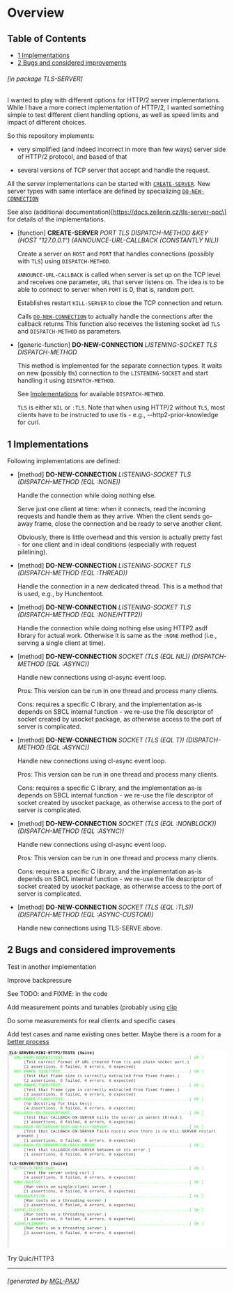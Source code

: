 <a id="x-28TLS-SERVER-3A-40OVERVIEW-20MGL-PAX-3ASECTION-29"></a>

# Overview

## Table of Contents

- [1 Implementations][335b]
- [2 Bugs and considered improvements][2da8]

###### \[in package TLS-SERVER\]
I wanted to play with different options for HTTP/2 server implementations. While
I have a more correct implementation of HTTP/2, I wanted something simple to
test different client handling options, as well as speed limits and impact of
different choices.

So this repository implements:

- very simplified (and indeed incorrect in more than few ways) server side of HTTP/2 protocol, and based of that

- several versions of TCP server that accept and handle the request.

All the server implementations can be started with [`CREATE-SERVER`][dd5c]. New server
types with same interface are defined by specializing [`DO-NEW-CONNECTION`][2ab2]

See also (additional documentation)\[https://docs.zellerin.cz/tls-server-poc\] for
details of the implementations.

<a id="x-28TLS-SERVER-3ACREATE-SERVER-20FUNCTION-29"></a>

- [function] **CREATE-SERVER** *PORT TLS DISPATCH-METHOD &KEY (HOST "127.0.0.1") (ANNOUNCE-URL-CALLBACK (CONSTANTLY NIL))*

    Create a server on `HOST` and `PORT` that handles connections (possibly with `TLS`) using
    `DISPATCH-METHOD`.
    
    `ANNOUNCE-URL-CALLBACK` is called when server is set up on the TCP level and
    receives one parameter, `URL` that server listens on. The idea is to be able to connect
    to server when `PORT` is 0, that is, random port.
    
    Establishes restart `KILL-SERVER` to close the TCP connection and return.
    
    Calls [`DO-NEW-CONNECTION`][2ab2] to actually handle the connections after the callback
    returns This function also receives the listening socket ad `TLS` and
    `DISPATCH-METHOD` as parameters.

<a id="x-28TLS-SERVER-3ADO-NEW-CONNECTION-20GENERIC-FUNCTION-29"></a>

- [generic-function] **DO-NEW-CONNECTION** *LISTENING-SOCKET TLS DISPATCH-METHOD*

    This method is implemented for the separate connection types. It waits on
    new (possibly tls) connection to the `LISTENING-SOCKET` and start handling it
    using `DISPATCH-METHOD`.
    
    See [Implementations][335b] for available `DISPATCH-METHOD`.
    
    `TLS` is either `NIL` or `:TLS`. Note that when using HTTP/2 without `TLS`, most clients have to be instructed to
    use tls - e.g., --http2-prior-knowledge for curl.

<a id="x-28TLS-SERVER-3A-40IMPLEMENTATIONS-20MGL-PAX-3ASECTION-29"></a>

## 1 Implementations

Following implementations are defined:

<a id="x-28TLS-SERVER-3ADO-NEW-CONNECTION-20-28METHOD-20NIL-20-28T-20T-20-28EQL-20-3ANONE-29-29-29-29"></a>

- [method] **DO-NEW-CONNECTION** *LISTENING-SOCKET TLS (DISPATCH-METHOD (EQL :NONE))*

    Handle the connection while doing nothing else.
    
    Serve just one client at time: when it connects, read the incoming requests and
    handle them as they arrive. When the client sends go-away frame, close the
    connection and be ready to serve another client.
    
    Obviously, there is little overhead and this version is actually pretty fast -
    for one client and in ideal conditions (especially with request pilelining).

<a id="x-28TLS-SERVER-3ADO-NEW-CONNECTION-20-28METHOD-20NIL-20-28T-20T-20-28EQL-20-3ATHREAD-29-29-29-29"></a>

- [method] **DO-NEW-CONNECTION** *LISTENING-SOCKET TLS (DISPATCH-METHOD (EQL :THREAD))*

    Handle the connection in a new dedicated thread. This is a method that is used,
    e.g., by Hunchentoot.

<a id="x-28TLS-SERVER-3ADO-NEW-CONNECTION-20-28METHOD-20NIL-20-28T-20T-20-28EQL-20-3ANONE-2FHTTP2-29-29-29-29"></a>

- [method] **DO-NEW-CONNECTION** *LISTENING-SOCKET TLS (DISPATCH-METHOD (EQL :NONE/HTTP2))*

    Handle the connection while doing nothing else using HTTP2 asdf library for
    actual work. Otherwise it is same as the `:NONE` method (i.e., serving a single
    client at time).

<a id="x-28TLS-SERVER-3ADO-NEW-CONNECTION-20-28METHOD-20NIL-20-28T-20-28EQL-20NIL-29-20-28EQL-20-3AASYNC-29-29-29-29"></a>

- [method] **DO-NEW-CONNECTION** *SOCKET (TLS (EQL NIL)) (DISPATCH-METHOD (EQL :ASYNC))*

    Handle new connections using cl-async event loop.
    
    Pros: This version can be run in one thread and process many clients.
    
    Cons: requires a specific C library, and the implementation as-is depends on
    SBCL internal function - we re-use the file descriptor of socket created by
    usocket package, as otherwise access to the port of server is complicated.

<a id="x-28TLS-SERVER-3ADO-NEW-CONNECTION-20-28METHOD-20NIL-20-28T-20-28EQL-20T-29-20-28EQL-20-3AASYNC-29-29-29-29"></a>

- [method] **DO-NEW-CONNECTION** *SOCKET (TLS (EQL T)) (DISPATCH-METHOD (EQL :ASYNC))*

    Handle new connections using cl-async event loop.
    
    Pros: This version can be run in one thread and process many clients.
    
    Cons: requires a specific C library, and the implementation as-is depends on
    SBCL internal function - we re-use the file descriptor of socket created by
    usocket package, as otherwise access to the port of server is complicated.

<a id="x-28TLS-SERVER-3ADO-NEW-CONNECTION-20-28METHOD-20NIL-20-28T-20-28EQL-20-3ANONBLOCK-29-20-28EQL-20-3AASYNC-29-29-29-29"></a>

- [method] **DO-NEW-CONNECTION** *SOCKET (TLS (EQL :NONBLOCK)) (DISPATCH-METHOD (EQL :ASYNC))*

    Handle new connections using cl-async event loop.
    
    Pros: This version can be run in one thread and process many clients.
    
    Cons: requires a specific C library, and the implementation as-is depends on
    SBCL internal function - we re-use the file descriptor of socket created by
    usocket package, as otherwise access to the port of server is complicated.

<a id="x-28TLS-SERVER-3ADO-NEW-CONNECTION-20-28METHOD-20NIL-20-28T-20-28EQL-20-3ATLS-29-20-28EQL-20-3AASYNC-CUSTOM-29-29-29-29"></a>

- [method] **DO-NEW-CONNECTION** *SOCKET (TLS (EQL :TLS)) (DISPATCH-METHOD (EQL :ASYNC-CUSTOM))*

    Handle new connections using TLS-SERVE above.

<a id="x-28TLS-SERVER-3A-40TODOS-20MGL-PAX-3ASECTION-29"></a>

## 2 Bugs and considered improvements

Test in another implementation

Improve backpressure

See TODO: and FIXME: in the code

Add measurement points and tunables (probably using [clip](https://github.zellerin.cz/clip-1.4)

Do some measurements for real clients and specific cases

Add test cases and name existing ones better. Maybe there is a room for
a [better process](https://doc.zellerin.cz/Integrate%20test%20framework.html)

 ![](images/fiasco.png)

Try Quic/HTTP3

  [2ab2]: #x-28TLS-SERVER-3ADO-NEW-CONNECTION-20GENERIC-FUNCTION-29 "TLS-SERVER:DO-NEW-CONNECTION GENERIC-FUNCTION"
  [2da8]: #x-28TLS-SERVER-3A-40TODOS-20MGL-PAX-3ASECTION-29 "Bugs and considered improvements"
  [335b]: #x-28TLS-SERVER-3A-40IMPLEMENTATIONS-20MGL-PAX-3ASECTION-29 "Implementations"
  [dd5c]: #x-28TLS-SERVER-3ACREATE-SERVER-20FUNCTION-29 "TLS-SERVER:CREATE-SERVER FUNCTION"

* * *
###### \[generated by [MGL-PAX](https://github.com/melisgl/mgl-pax)\]
